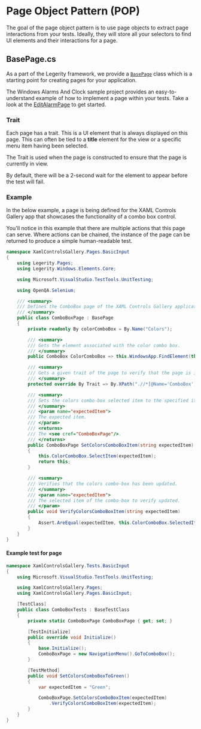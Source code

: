 # Page Object Pattern (POP)

The goal of the page object pattern is to use page objects to extract page interactions from your tests. Ideally, they will store all your selectors to find UI elements and their interactions for a page.

## BasePage.cs

As a part of the Legerity framework, we provide a [`BasePage`](../src/Legerity/Pages/BasePage.cs) class which is a starting point for creating pages for your application.

The Windows Alarms And Clock sample project provides an easy-to-understand example of how to implement a page within your tests. Take a look at the [EditAlarmPage](../samples/WindowsAlarmsAndClock/Pages/EditAlarmPage.cs) to get started.

### Trait

Each page has a trait. This is a UI element that is always displayed on this page. This can often be tied to a **title** element for the view or a specific menu item having been selected.

The Trait is used when the page is constructed to ensure that the page is currently in view.

By default, there will be a 2-second wait for the element to appear before the test will fail.

### Example

In the below example, a page is being defined for the XAML Controls Gallery app that showcases the functionality of a combo box control.

You'll notice in this example that there are multiple actions that this page can serve. Where actions can be chained, the instance of the page can be returned to produce a simple human-readable test.

```csharp
namespace XamlControlsGallery.Pages.BasicInput
{
    using Legerity.Pages;
    using Legerity.Windows.Elements.Core;

    using Microsoft.VisualStudio.TestTools.UnitTesting;

    using OpenQA.Selenium;

    /// <summary>
    /// Defines the ComboBox page of the XAML Controls Gallery application.
    /// </summary>
    public class ComboBoxPage : BasePage
    {
        private readonly By colorComboBox = By.Name("Colors");

        /// <summary>
        /// Gets the element associated with the color combo box.
        /// </summary>
        public ComboBox ColorComboBox => this.WindowsApp.FindElement(this.colorComboBox);

        /// <summary>
        /// Gets a given trait of the page to verify that the page is in view.
        /// </summary>
        protected override By Trait => By.XPath(".//*[@Name='ComboBox'][@AutomationId='TitleTextBlock']");

        /// <summary>
        /// Sets the colors combo-box selected item to the specified item..
        /// </summary>
        /// <param name="expectedItem">
        /// The expected item.
        /// </param>
        /// <returns>
        /// The <see cref="ComboBoxPage"/>.
        /// </returns>
        public ComboBoxPage SetColorsComboBoxItem(string expectedItem)
        {
            this.ColorComboBox.SelectItem(expectedItem);
            return this;
        }

        /// <summary>
        /// Verifies that the colors combo-box has been updated.
        /// </summary>
        /// <param name="expectedItem">
        /// The selected item of the combo-box to verify updated.
        /// </param>
        public void VerifyColorsComboBoxItem(string expectedItem)
        {
            Assert.AreEqual(expectedItem, this.ColorComboBox.SelectedItem);
        }
    }
}
```

#### Example test for page

```csharp
namespace XamlControlsGallery.Tests.BasicInput
{
    using Microsoft.VisualStudio.TestTools.UnitTesting;

    using XamlControlsGallery.Pages;
    using XamlControlsGallery.Pages.BasicInput;

    [TestClass]
    public class ComboBoxTests : BaseTestClass
    {
        private static ComboBoxPage ComboBoxPage { get; set; }

        [TestInitialize]
        public override void Initialize()
        {
            base.Initialize();
            ComboBoxPage = new NavigationMenu().GoToComboBox();
        }

        [TestMethod]
        public void SetColorsComboBoxToGreen()
        {
            var expectedItem = "Green";

            ComboBoxPage.SetColorsComboBoxItem(expectedItem)
                .VerifyColorsComboBoxItem(expectedItem);
        }
    }
}
```
